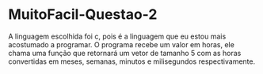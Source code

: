 # MuitoFacil-Questao-2
A linguagem escolhida foi c, pois é a linguagem que eu estou mais acostumado a programar.
O programa recebe um valor em horas, ele chama uma função que retornará um vetor de tamanho 5
com as horas convertidas em meses, semanas, minutos e milisegundos respectivamente.

